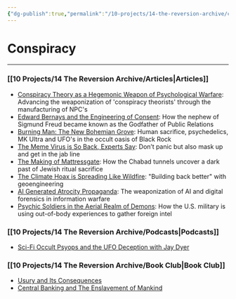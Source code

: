 ```yaml
---
{"dg-publish":true,"permalink":"/10-projects/14-the-reversion-archive/conspiracy/"}
---
```


# Conspiracy
---
### [[10 Projects/14 The Reversion Archive/Articles\|Articles]]

- [Conspiracy Theory as a Hegemonic Weapon of Psychological Warfare](https://thereversion.co/p/conspiracy-theory-as-a-hegemonic): Advancing the weaponization of 'conspiracy theorists' through the manufacturing of NPC's
- [Edward Bernays and the Engineering of Consent](https://thereversion.co/p/edward-bernays-and-the-engineering): How the nephew of Sigmund Freud became known as the Godfather of Public Relations
- [Burning Man: The New Bohemian Grove](https://thereversion.co/p/burning-man-the-new-bohemian-grove): Human sacrifice, psychedelics, MK Ultra and UFO's in the occult oasis of Black Rock
- [The Meme Virus is So Back, Experts Say](https://thereversion.co/p/the-meme-virus-is-so-back-experts): Don’t panic but also mask up and get in the jab line
- [The Making of Mattressgate](https://thereversion.co/p/the-making-of-mattressgate): How the Chabad tunnels uncover a dark past of Jewish ritual sacrifice
- [The Climate Hoax is Spreading Like Wildfire](https://thereversion.co/p/the-climate-hoax-is-spreading-like): "Building back better" with geoengineering
- [AI Generated Atrocity Propaganda](https://thereversion.co/p/ai-generated-atrocity-propaganda): The weaponization of AI and digital forensics in information warfare
- [Psychic Soldiers in the Aerial Realm of Demons](https://thereversion.co/p/psychic-soldiers-in-the-aerial-realm): How the U.S. military is using out-of-body experiences to gather foreign intel

### [[10 Projects/14 The Reversion Archive/Podcasts\|Podcasts]]

- [Sci-Fi Occult Psyops and the UFO Deception with Jay Dyer](https://thereversion.co/p/sci-fi-occult-psyops-and-the-ufo)

### [[10 Projects/14 The Reversion Archive/Book Club\|Book Club]]

- [Usury and Its Consequences](https://thereversion.co/p/usury-and-its-consequences)
- [Central Banking and The Enslavement of Mankind](https://thereversion.co/p/central-banking-and-the-enslavement)